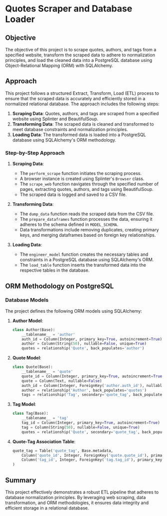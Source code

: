 # Quotes Scraper and Database Loader

## Objective

The objective of this project is to scrape quotes, authors, and tags from a specified website, transform the scraped data to adhere to normalization principles, and load the cleaned data into a PostgreSQL database using Object-Relational Mapping (ORM) with SQLAlchemy.

## Approach

This project follows a structured Extract, Transform, Load (ETL) process to ensure that the scraped data is accurately and efficiently stored in a normalized relational database. The approach includes the following steps:

1. **Scraping Data**: Quotes, authors, and tags are scraped from a specified website using Splinter and BeautifulSoup.
2. **Transforming Data**: The scraped data is cleaned and transformed to meet database constraints and normalization principles.
3. **Loading Data**: The transformed data is loaded into a PostgreSQL database using SQLAlchemy's ORM methodology.

### Step-by-Step Approach

1. **Scraping Data**:
    - The `perform_scrape` function initiates the scraping process.
    - A browser instance is created using Splinter's `Browser` class.
    - The `scrape_web` function navigates through the specified number of pages, extracting quotes, authors, and tags using BeautifulSoup.
    - The scraped data is logged and saved to a CSV file.

2. **Transforming Data**:
    - The `dump_data` function reads the scraped data from the CSV file.
    - The `prepare_dataframes` function processes the data, ensuring it adheres to the schema defined in `MODEL_SCHEMA`.
    - Data transformations include removing duplicates, creating primary keys, and merging dataframes based on foreign key relationships.

3. **Loading Data**:
    - The `engineer_model` function creates the necessary tables and constraints in a PostgreSQL database using SQLAlchemy's ORM.
    - The `load_table` function inserts the transformed data into the respective tables in the database.

## ORM Methodology on PostgreSQL

### Database Models

The project defines the following ORM models using SQLAlchemy:

1. **Author Model**:
    ```python
    class Author(Base):
        __tablename__ = 'author'
        auth_id = Column(Integer, primary_key=True, autoincrement=True)
        author = Column(String(50), nullable=False, unique=True)
        quotes = relationship('Quote', back_populates='author')
    ```

2. **Quote Model**:
    ```python
    class Quote(Base):
        __tablename__ = 'quote'
        quote_id = Column(Integer, primary_key=True, autoincrement=True)
        quote = Column(Text, nullable=False)
        auth_id = Column(Integer, ForeignKey('author.auth_id'), nullable=False)
        author = relationship('Author', back_populates='quotes')
        tags = relationship('Tag', secondary='quote_tag', back_populates='quotes')
    ```

3. **Tag Model**:
    ```python
    class Tag(Base):
        __tablename__ = 'tag'
        tag_id = Column(Integer, primary_key=True, autoincrement=True)
        tag = Column(String(50), nullable=False, unique=True)
        quotes = relationship('Quote', secondary='quote_tag', back_populates='tags')
    ```

4. **Quote-Tag Association Table**:
    ```python
    quote_tag = Table('quote_tag', Base.metadata,
        Column('quote_id', Integer, ForeignKey('quote.quote_id'), primary_key=True),
        Column('tag_id', Integer, ForeignKey('tag.tag_id'), primary_key=True)
    )
    ```

## Summary
This project effectively demonstrates a robust ETL pipeline that adheres to database normalization principles. By leveraging web scraping, data transformation, and ORM methodologies, it ensures data integrity and efficient storage in a relational database.


